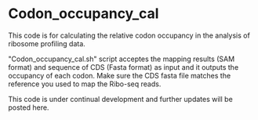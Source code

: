 # Codon_occupancy_cal
This code is for calculating the relative codon occupancy in the analysis of ribosome profiling data. 

"Codon_occupancy_cal.sh" script acceptes the mapping results (SAM format) and sequence of CDS (Fasta format) as input and it outputs the occupancy of each codon. Make sure the CDS fasta file matches the reference you used to map the Ribo-seq reads.  


This code is under continual development and further updates will be posted here. 
